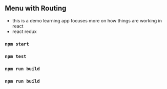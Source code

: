 ## Menu with Routing

- this is a demo learning app focuses more on how things are working in react
- react redux

### `npm start`


### `npm test`


### `npm run build`


### `npm run build`

